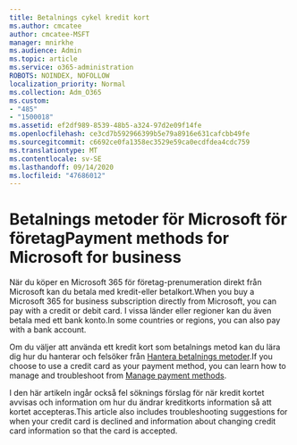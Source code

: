 ```yaml
---
title: Betalnings cykel kredit kort
ms.author: cmcatee
author: cmcatee-MSFT
manager: mnirkhe
ms.audience: Admin
ms.topic: article
ms.service: o365-administration
ROBOTS: NOINDEX, NOFOLLOW
localization_priority: Normal
ms.collection: Adm_O365
ms.custom:
- "485"
- "1500018"
ms.assetid: ef2df989-8539-48b5-a324-97d2e09f14fe
ms.openlocfilehash: ce3cd7b592966399b5e79a8916e631cafcbb49fe
ms.sourcegitcommit: c6692ce0fa1358ec3529e59ca0ecdfdea4cdc759
ms.translationtype: MT
ms.contentlocale: sv-SE
ms.lasthandoff: 09/14/2020
ms.locfileid: "47686012"
---
```

# <a name="payment-methods-for-microsoft-for-business"></a><span data-ttu-id="7e755-102">Betalnings metoder för Microsoft för företag</span><span class="sxs-lookup"><span data-stu-id="7e755-102">Payment methods for Microsoft for business</span></span>

<span data-ttu-id="7e755-103">När du köper en Microsoft 365 för företag-prenumeration direkt från Microsoft kan du betala med kredit-eller betalkort.</span><span class="sxs-lookup"><span data-stu-id="7e755-103">When you buy a Microsoft 365 for business subscription directly from Microsoft, you can pay with a credit or debit card.</span></span> <span data-ttu-id="7e755-104">I vissa länder eller regioner kan du även betala med ett bank konto.</span><span class="sxs-lookup"><span data-stu-id="7e755-104">In some countries or regions, you can also pay with a bank account.</span></span>
  
<span data-ttu-id="7e755-105">Om du väljer att använda ett kredit kort som betalnings metod kan du lära dig hur du hanterar och felsöker från [Hantera betalnings metoder](https://docs.microsoft.com/microsoft-365/commerce/billing-and-payments/manage-payment-methods).</span><span class="sxs-lookup"><span data-stu-id="7e755-105">If you choose to use a credit card as your payment method, you can learn how to manage and troubleshoot from [Manage payment methods](https://docs.microsoft.com/microsoft-365/commerce/billing-and-payments/manage-payment-methods).</span></span>
  
<span data-ttu-id="7e755-106">I den här artikeln ingår också fel söknings förslag för när kredit kortet avvisas och information om hur du ändrar kreditkorts information så att kortet accepteras.</span><span class="sxs-lookup"><span data-stu-id="7e755-106">This article also includes troubleshooting suggestions for when your credit card is declined and information about changing credit card information so that the card is accepted.</span></span>